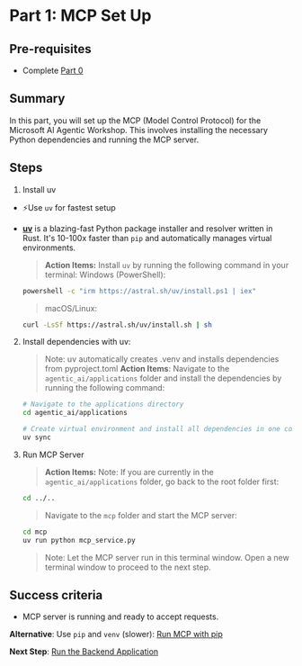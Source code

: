 # Part 1: MCP Set Up

## Pre-requisites
- Complete [Part 0](../SETUP.md)

## Summary
In this part, you will set up the MCP (Model Control Protocol) for the Microsoft AI Agentic Workshop. This involves installing the necessary Python dependencies and running the MCP server.

## Steps
1. Install uv

- ⚡Use `uv` for fastest setup

- [**uv**](https://github.com/astral-sh/uv) is a blazing-fast Python package installer and resolver written in Rust. It's 10-100x faster than `pip` and automatically manages virtual environments.

    > **Action Items:**
    > Install `uv` by running the following command in your terminal:
    > Windows (PowerShell):
    ```bash
    powershell -c "irm https://astral.sh/uv/install.ps1 | iex"
    ```
    > macOS/Linux:
    ```bash
    curl -LsSf https://astral.sh/uv/install.sh | sh
    ```

2. Install dependencies with uv:

    > Note: uv automatically creates .venv and installs dependencies from pyproject.toml
    > **Action Items**:
    > Navigate to the `agentic_ai/applications` folder and install the dependencies by running the following command:
    ```bash
    # Navigate to the applications directory
    cd agentic_ai/applications

    # Create virtual environment and install all dependencies in one command
    uv sync
    ```
2. Run MCP Server

    > **Action Items:**
    > Note: If you are currently in the `agentic_ai/applications` folder, go back to the root folder first:
    ```bash
    cd ../..
    ```
    > Navigate to the `mcp` folder and start the MCP server:
    ```bash
    cd mcp
    uv run python mcp_service.py
    ```
    > Note: Let the MCP server run in this terminal window. Open a new terminal window to proceed to the next step. 
## Success criteria
- MCP server is running and ready to accept requests.

**Alternative**: Use `pip` and `venv` (slower): [Run MCP with pip](mcp_traditional.md)

**Next Step**: [Run the Backend Application](02_backend_uv.md)